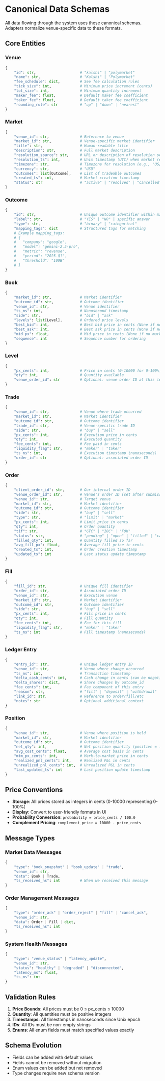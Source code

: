 # Canonical Data Schemas

All data flowing through the system uses these canonical schemas. Adapters normalize venue-specific data to these formats.

## Core Entities

### Venue
```python
{
    "id": str,                    # "kalshi" | "polymarket"
    "name": str,                  # "Kalshi" | "Polymarket"
    "fee_schedule": dict,         # See fee calculation rules
    "tick_size": int,             # Minimum price increment (cents)
    "lot_size": int,              # Minimum quantity increment
    "maker_fee": float,           # Default maker fee coefficient
    "taker_fee": float,           # Default taker fee coefficient
    "rounding_rule": str          # "up" | "down" | "nearest"
}
```

### Market
```python
{
    "venue_id": str,              # Reference to venue
    "market_id": str,             # Venue-specific market identifier
    "title": str,                 # Human-readable title
    "description": str,           # Full market description
    "resolution_source": str,     # URL or description of resolution source
    "resolution_ts": int,         # Unix timestamp (UTC) when market resolves
    "timezone": str,              # Timezone for resolution (e.g., "US/Eastern")
    "currency": str,              # "USD"
    "outcomes": list[Outcome],    # List of tradeable outcomes
    "created_ts": int,            # Market creation timestamp
    "status": str                 # "active" | "resolved" | "cancelled"
}
```

### Outcome
```python
{
    "id": str,                    # Unique outcome identifier within market
    "label": str,                 # "YES" | "NO" | specific answer
    "type": str,                  # "binary" | "categorical"
    "mapping_tags": dict          # Structured tags for matching
    # Example mapping_tags:
    # {
    #   "company": "google",
    #   "model": "gemini-2.5-pro", 
    #   "metric": "revenue",
    #   "period": "2025-Q1",
    #   "threshold": "100B"
    # }
}
```

### Book
```python
{
    "market_id": str,             # Market identifier
    "outcome_id": str,            # Outcome identifier
    "venue_id": str,              # Venue identifier
    "ts_ns": int,                 # Nanosecond timestamp
    "side": str,                  # "bid" | "ask"
    "levels": list[Level],        # Ordered price levels
    "best_bid": int,              # Best bid price in cents (None if no bids)
    "best_ask": int,              # Best ask price in cents (None if no asks)
    "mid_px": float,              # Mid price in cents (None if no market)
    "sequence": int               # Sequence number for ordering
}
```

### Level
```python
{
    "px_cents": int,              # Price in cents (0-10000 for 0-100%)
    "qty": int,                   # Quantity available
    "venue_order_id": str         # Optional: venue order ID at this level
}
```

### Trade
```python
{
    "venue_id": str,              # Venue where trade occurred
    "market_id": str,             # Market identifier
    "outcome_id": str,            # Outcome identifier
    "trade_id": str,              # Venue-specific trade ID
    "side": str,                  # "buy" | "sell"
    "px_cents": int,              # Execution price in cents
    "qty": int,                   # Executed quantity
    "fee_cents": int,             # Fee paid in cents
    "liquidity_flag": str,        # "maker" | "taker"
    "ts_ns": int,                 # Execution timestamp (nanoseconds)
    "order_id": str               # Optional: associated order ID
}
```

### Order
```python
{
    "client_order_id": str,       # Our internal order ID
    "venue_order_id": str,        # Venue's order ID (set after submission)
    "venue_id": str,              # Target venue
    "market_id": str,             # Market identifier
    "outcome_id": str,            # Outcome identifier
    "side": str,                  # "buy" | "sell"
    "type": str,                  # "limit" | "market"
    "px_cents": int,              # Limit price in cents
    "qty": int,                   # Order quantity
    "tif": str,                   # "GTC" | "IOC" | "FOK"
    "status": str,                # "pending" | "open" | "filled" | "cancelled" | "rejected"
    "filled_qty": int,            # Quantity filled so far
    "avg_fill_px": float,         # Average fill price in cents
    "created_ts": int,            # Order creation timestamp
    "updated_ts": int             # Last status update timestamp
}
```

### Fill
```python
{
    "fill_id": str,               # Unique fill identifier
    "order_id": str,              # Associated order ID
    "venue_id": str,              # Execution venue
    "market_id": str,             # Market identifier
    "outcome_id": str,            # Outcome identifier
    "side": str,                  # "buy" | "sell"
    "px_cents": int,              # Fill price in cents
    "qty": int,                   # Fill quantity
    "fee_cents": int,             # Fee for this fill
    "liquidity_flag": str,        # "maker" | "taker"
    "ts_ns": int                  # Fill timestamp (nanoseconds)
}
```

### Ledger Entry
```python
{
    "entry_id": str,              # Unique ledger entry ID
    "venue_id": str,              # Venue where change occurred
    "ts_ns": int,                 # Transaction timestamp
    "delta_cash_cents": int,      # Cash change in cents (can be negative)
    "delta_shares": dict,         # Share changes by outcome_id
    "fee_cents": int,             # Fee component of this entry
    "reason": str,                # "fill" | "deposit" | "withdrawal" | "settlement"
    "link_id": str,               # Reference to order/fill/etc
    "notes": str                  # Optional additional context
}
```

### Position
```python
{
    "venue_id": str,              # Venue where position is held
    "market_id": str,             # Market identifier
    "outcome_id": str,            # Outcome identifier
    "net_qty": int,               # Net position quantity (positive = long)
    "avg_cost_cents": float,      # Average cost basis in cents
    "mtm_px_cents": int,          # Mark-to-market price in cents
    "realized_pnl_cents": int,    # Realized P&L in cents
    "unrealized_pnl_cents": int,  # Unrealized P&L in cents
    "last_updated_ts": int        # Last position update timestamp
}
```

## Price Conventions

- **Storage**: All prices stored as integers in cents (0-10000 representing 0-100%)
- **Display**: Convert to user-friendly formats in UI
- **Probability Conversion**: `probability = price_cents / 100.0`
- **Complement Pricing**: `complement_price = 10000 - price_cents`

## Message Types

### Market Data Messages
```python
{
    "type": "book_snapshot" | "book_update" | "trade",
    "venue_id": str,
    "data": Book | Trade,
    "ts_received_ns": int         # When we received this message
}
```

### Order Management Messages  
```python
{
    "type": "order_ack" | "order_reject" | "fill" | "cancel_ack",
    "venue_id": str,
    "data": Order | Fill | dict,
    "ts_received_ns": int
}
```

### System Health Messages
```python
{
    "type": "venue_status" | "latency_update",
    "venue_id": str,
    "status": "healthy" | "degraded" | "disconnected",
    "latency_ms": float,
    "ts_ns": int
}
```

## Validation Rules

1. **Price Bounds**: All prices must be 0 ≤ px_cents ≤ 10000
2. **Quantity**: All quantities must be positive integers
3. **Timestamps**: All timestamps in nanoseconds since Unix epoch
4. **IDs**: All IDs must be non-empty strings
5. **Enums**: All enum fields must match specified values exactly

## Schema Evolution

- Fields can be added with default values
- Fields cannot be removed without migration
- Enum values can be added but not removed
- Type changes require new schema version